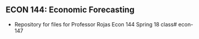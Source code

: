 ## ECON 144: Economic Forecasting

* Repository for files for Professor Rojas Econ 144 Spring 18 class# econ-147
